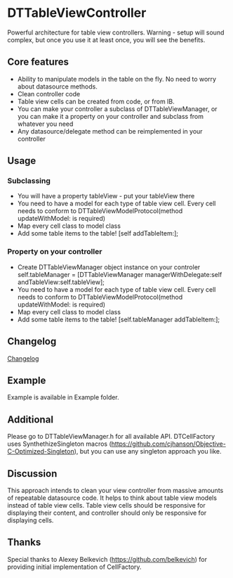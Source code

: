 DTTableViewController
================

Powerful architecture for table view controllers. Warning - setup will sound complex, but once you use it at least once, you will see the benefits.

## Core features

* Ability to manipulate models in the table on the fly. No need to worry about datasource methods.
* Clean controller code
* Table view cells can be created from code, or from IB.
* You can make your controller a subclass of DTTableViewManager, or you can make it a property on your controller and subclass from whatever you need
* Any datasource/delegate method can be reimplemented in your controller

## Usage

### Subclassing

* You will have a property tableView - put your tableView there
* You need to have a model for each type of table view cell. Every cell needs to conform to DTTableViewModelProtocol(method updateWithModel: is required)
* Map every cell class to model class
* Add some table items to the table!
    	[self addTableItem:<modelObject>];
        
### Property on your controller

* Create DTTableViewManager object instance on your controler 
    	self.tableManager = [DTTableViewManager managerWithDelegate:self andTableView:self.tableView];    
* You need to have a model for each type of table view cell. Every cell needs to conform to DTTableViewModelProtocol(method updateWithModel: is required)
* Map every cell class to model class 
* Add some table items to the table!
		[self.tableManager addTableItem:<modelObject>];
        
## Changelog

[Changelog](https://github.com/DenHeadless/DTTableViewController/wiki/Changelog)

## Example 

Example is available in Example folder. 

## Additional 

Please go to DTTableViewManager.h for all available API. DTCellFactory uses SynthethizeSingleton macros (https://github.com/cjhanson/Objective-C-Optimized-Singleton), but you can use any singleton approach you like.

## Discussion

This approach intends to clean your view controller from massive amounts of repeatable datasource code. It helps to think about table view models instead of table view cells. Table view cells should be responsive for displaying their content, and controller should only be responsive for displaying cells. 
		
## Thanks

Special thanks to Alexey Belkevich (https://github.com/belkevich) for providing initial implementation of CellFactory.